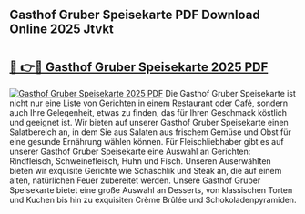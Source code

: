 ## Gasthof Gruber Speisekarte PDF Download Online 2025 Jtvkt

# <h2><a href="http://gc95l6u.nevu.top/?p=Gasthof+Gruber+Speisekarte">🔗 👉🔴 Gasthof Gruber Speisekarte 2025 PDF</a></h2>

[![Gasthof Gruber Speisekarte 2025 PDF](https://i.imgur.com/dBaPXMq.png)](http://gc95l6u.nevu.top/?p=Gasthof+Gruber+Speisekarte)
Die Gasthof Gruber Speisekarte ist nicht nur eine Liste von Gerichten in einem Restaurant oder Café, sondern auch Ihre Gelegenheit, etwas zu finden, das für Ihren Geschmack köstlich und geeignet ist. Wir bieten auf unserer Gasthof Gruber Speisekarte einen Salatbereich an, in dem Sie aus Salaten aus frischem Gemüse und Obst für eine gesunde Ernährung wählen können. Für Fleischliebhaber gibt es auf unserer Gasthof Gruber Speisekarte eine Auswahl an Gerichten: Rindfleisch, Schweinefleisch, Huhn und Fisch. Unseren Auserwählten bieten wir exquisite Gerichte wie Schaschlik und Steak an, die auf einem alten, natürlichen Feuer zubereitet werden. Unsere Gasthof Gruber Speisekarte bietet eine große Auswahl an Desserts, von klassischen Torten und Kuchen bis hin zu exquisiten Crème Brûlée und Schokoladenpyramiden.
